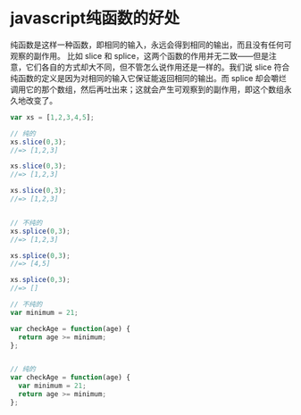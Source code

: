 
# javascript纯函数的好处
纯函数是这样一种函数，即相同的输入，永远会得到相同的输出，而且没有任何可观察的副作用。
比如 slice 和 splice，这两个函数的作用并无二致——但是注意，它们各自的方式却大不同，但不管怎么说作用还是一样的。我们说 slice 符合纯函数的定义是因为对相同的输入它保证能返回相同的输出。而 splice 却会嚼烂调用它的那个数组，然后再吐出来；这就会产生可观察到的副作用，即这个数组永久地改变了。
```js
var xs = [1,2,3,4,5];

// 纯的
xs.slice(0,3);
//=> [1,2,3]

xs.slice(0,3);
//=> [1,2,3]

xs.slice(0,3);
//=> [1,2,3]


// 不纯的
xs.splice(0,3);
//=> [1,2,3]

xs.splice(0,3);
//=> [4,5]

xs.splice(0,3);
//=> []
```
```js
// 不纯的
var minimum = 21;

var checkAge = function(age) {
  return age >= minimum;
};


// 纯的
var checkAge = function(age) {
  var minimum = 21;
  return age >= minimum;
};
```